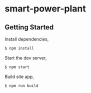 # smart-power-plant

## Getting Started

Install dependencies,

```bash
$ npm install
```

Start the dev server,

```bash
$ npm start
```

Build site app,

```bash
$ npm run build
```
